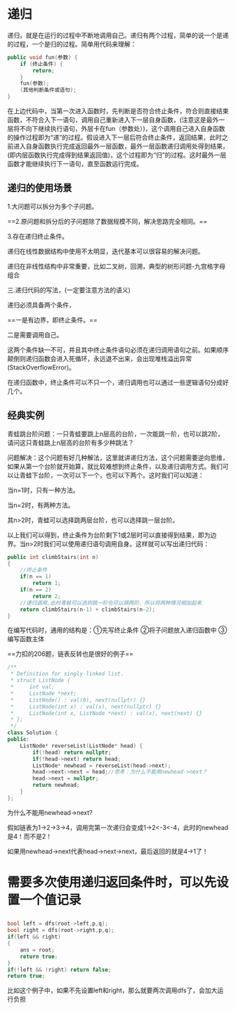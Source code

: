# 递归

递归，就是在运行的过程中不断地调用自己。递归有两个过程，简单的说一个是递的过程，一个是归的过程。简单用代码来理解：

```C++
public void fun(参数) {
    if (终止条件) {
        return;
    }
    fun(参数);
    (其他判断条件或语句);
}
```

在上边代码中，当第一次进入函数时，先判断是否符合终止条件，符合则直接结束函数，不符合入下一语句，调用自己重新进入下一层自身函数，(注意这是最外一层将不向下继续执行语句，外层卡在fun（参数处）)，这个调用自己进入自身函数的操作过程即为“递”的过程。假设进入下一层后符合终止条件，返回结果，此时之前进入自身函数执行完成返回最外一层函数，最外一层函数递归调用处得到结果，(即内层函数执行完成得到结果返回值)，这个过程即为“归”的过程。这时最外一层函数才能继续执行下一语句，直至函数运行完成。

## 递归的使用场景

1.大问题可以拆分为多个子问题。

==2.原问题和拆分后的子问题除了数据规模不同，解决思路完全相同。==

3.存在递归终止条件。

递归在线性数据结构中使用不太明显，迭代基本可以很容易的解决问题。

递归在非线性结构中非常重要，比如二叉树，回溯，典型的树形问题-九宫格字母组合

三.递归代码的写法，(一定要注意方法的语义)

递归必须具备两个条件，

==一是有边界，即终止条件。==

二是需要调用自己。

这两个条件缺一不可，并且其中终止条件语句必须在递归调用语句之前。如果顺序颠倒则递归函数会进入死循环，永远退不出来，会出现堆栈溢出异常(StackOverflowError)。

在递归函数中，终止条件可以不只一个，递归调用也可以通过一些逻辑语句分成好几个。


## 经典实例

青蛙跳台阶问题：一只青蛙要跳上n层高的台阶，一次能跳一阶，也可以跳2阶，请问这只青蛙跳上n层高的台阶有多少种跳法？

问题解决：这个问题有好几种解法，这里就讲递归方法，这个问题需要逆向思维，如果从第一个台阶就开始算，就比较难想到终止条件，以及递归调用方式。我们可以让青蛙下台阶，一次可以下一个，也可以下两个。这时我们可以知道：

当n=1时，只有一种方法。

当n=2时，有两种方法。

其n>2时，青蛙可以选择跳两层台阶，也可以选择跳一层台阶。

以上我们可以得到，终止条件为台阶剩下1或2层时可以直接得到结果，即为边界。当n>2时我们可以使用递归语句调用自身。这样就可以写出递归代码：

```C++
public int climbStairs(int n)
{
    //终止条件
    if(n == 1)
        return 1;
    if(n == 2)
        return 2;
    //递归调用,此时青蛙可以选则跳一阶也可以跳两阶，所以将两种情况相加起来
    return climbStairs(n-1) + climbStairs(n-2);
}
```

在编写代码时，通用的结构是：①先写终止条件 ②将子问题放入递归函数中 ③编写函数主体

==力扣的206题，链表反转也是很好的例子==

```C++
/**
 * Definition for singly-linked list.
 * struct ListNode {
 *     int val;
 *     ListNode *next;
 *     ListNode() : val(0), next(nullptr) {}
 *     ListNode(int x) : val(x), next(nullptr) {}
 *     ListNode(int x, ListNode *next) : val(x), next(next) {}
 * };
 */
class Solution {
public:
    ListNode* reverseList(ListNode* head) {
        if(!head) return nullptr;
        if(!head->next) return head;
        ListNode* newhead = reverseList(head->next);
        head->next->next = head;//思考：为什么不能用newhead->next？
        head->next = nullptr;
        return newhead;
    }
};
```

为什么不能用newhead->next?

假如链表为1->2->3->4，调用完第一次递归会变成1->2<-3<-4，此时的newhead是4！而不是2！

如果用newhead->next代表head->next->next，最后返回的就是4->1了！

# 需要多次使用递归返回条件时，可以先设置一个值记录
## 

```C++
bool left = dfs(root->left,p,q);
bool right = dfs(root->right,p,q);
if(left && right)
{
    ans = root;
    return true;
}
if(!left && !right) return false;
return true;
```

比如这个例子中，如果不先设置left和right，那么就要两次调用dfs了，会加大运行负担

